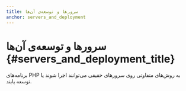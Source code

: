 ```yaml
---
title: سرورها و توسعه‌ی آن‌ها
anchor: servers_and_deployment
---
```


# سرورها و توسعه‌ی آن‌ها {#servers_and_deployment_title}

برنامه‌های PHP به روش‌های متفاوتی روی سرورهای حقیقی می‌توانند اجرا شوند یا توسعه یابند.

